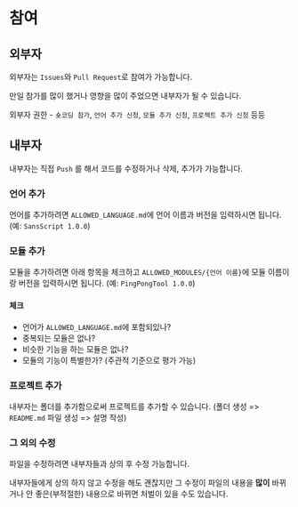 # 참여

## 외부자

외부자는 `Issues`와 `Pull Request`로 참여가 가능합니다.

만일 참가를 많이 했거나 영향을 많이 주었으면 내부자가 될 수 있습니다.

외부자 권한 - `숏코딩 참가`, `언어 추가 신청`, `모듈 추가 신청`, `프로젝트 추가 신청` 등등

## 내부자
내부자는 직접 `Push` 를 해서 코드를 수정하거나 삭제, 추가가 가능합니다.

### 언어 추가
언어를 추가하려면 `ALLOWED_LANGUAGE.md`에 언어 이름과 버전을 입력하시면 됩니다. (예: `SansScript 1.0.0`)

### 모듈 추가
모듈을 추가하려면 아래 항목을 체크하고 `ALLOWED_MODULES/{언어 이름}`에 모듈 이름이랑 버전을 입력하시면 됩니다. (예: `PingPongTool 1.0.0`)

#### 체크
- 언어가 `ALLOWED_LANGUAGE.md`에 포함되있나?
- 중복되는 모듈은 없나?
- 비슷한 기능을 하는 모듈은 없나?
- 모듈의 기능이 특별한가? (주관적 기준으로 평가 가능)

### 프로젝트 추가
내부자는 폴더를 추가함으로써 프로젝트를 추가할 수 있습니다. (폴더 생성 => `README.md` 파일 생성 => 설명 작성)

### 그 외의 수정
파일을 수정하려면 내부자들과 상의 후 수정 가능합니다.

내부자들에게 상의 하지 않고 수정을 해도 괜찮지만 그 수정이 파일의 내용을 **많이** 바뀌거나 안 좋은(부적절한) 내용으로 바뀌면 처벌이 있을 수도 있습니다.
